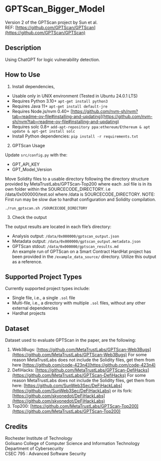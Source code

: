 # GPTScan_Bigger_Model<br />
Version 2 of the GPTScan project by Sun et al.<br />
REF: [https://github.com/GPTScan/GPTScan](https://github.com/GPTScan/GPTScan)<br />

## Description

Using ChatGPT for logic vulnerability detection.

## How to Use

1. Install dependencies,

- Usable only in UNIX environment (Tested in Ubuntu 24.0.1 LTS)
- Requires Python 3.10+ `apt-get install python3`
- Requires Java 11+ `apt-get install default-jre`
- Requires Node.js/nvm 0.40+ [https://github.com/nvm-sh/nvm?tab=readme-ov-file#installing-and-updating](https://github.com/nvm-sh/nvm?tab=readme-ov-file#installing-and-updating)
- Requires solc 0.8+ `add-apt-repository ppa:ethereum/Ethereum & apt update & apt-get install solc`
- Install Python dependencies: `pip install -r requirements.txt`

2. GPTScan Usage

Update `src/config.py` with the:
- GPT_API_KEY
- GPT_Model_Version

Move Solidity files to a usable directory following the directory structure provided by MetaTrustLabs/GPTScan-Top200 where each .sol file is in its own folder within the SOURCECODE_DIRECTORY. i.e /data/0x000000/test.sol where /data is SOURCECODE_DIRECTORY.
NOTE: First run may be slow due to hardhat configuration and Solidity compilation.

```shell
./run_gptscan.sh /SOURCECODE_DIRECTORY
```

3. Check the output

The output results are located in each file’s directory:<br />
- Analysis output: `/data/0x000000/gptscan_output.json`<br />
- Metadata output: `/data/0x000000/gptscan_output.metadata.json`<br />
- GPTScan stdout: `/data/0x000000/gptscan_results.md`<br />
An example run of GPTScan on a Smart Contract HardHat project has been provided in the `/example_data_source/` directory. Utilize this output as a reference.<br />


## Supported Project Types

Currently supported project types include:
- Single file, i.e., a single `.sol` file
- Multi-file, i.e., a directory with multiple `.sol` files, without any other external dependencies
- Hardhat projects

## Dataset

Dataset used to evaluate GPTScan in the paper, are the following:<br />
1. Web3Bugs: [https://github.com/MetaTrustLabs/GPTScan-Web3Bugs](https://github.com/MetaTrustLabs/GPTScan-Web3Bugs) For some reason MetaTrustLabs does not include the Solidity files, get them from here [https://github.com/code-423n4](https://github.com/code-423n4)<br />
2. DefiHacks: [https://github.com/MetaTrustLabs/GPTScan-DefiHacks](https://github.com/MetaTrustLabs/GPTScan-DefiHacks) For some reason MetaTrustLabs does not include the Solidity files, get them from here: [https://github.com/SunWeb3Sec/DeFiHackLabs](https://github.com/SunWeb3Sec/DeFiHackLabs) or its fork: [https://github.com/skyonedot/DeFiHackLabs](https://github.com/skyonedot/DeFiHackLabs)<br />
3. Top200: [https://github.com/MetaTrustLabs/GPTScan-Top200](https://github.com/MetaTrustLabs/GPTScan-Top200)<br />

## Credits
Rochester Institute of Technology<br />
Golisano College of Computer Science and Information Technology<br />
Department of Cybersecurity<br />
CSEC 795 : Advanced Software Security<br />
